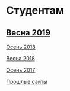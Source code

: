 # Студентам

## [Весна 2019](/19spring/)

[Осень 2018](/18fall/)

[Весна 2018](/18spring/)

[Осень 2017](/17fall/)

[Прошлые сайты](old-students-sites.md)
